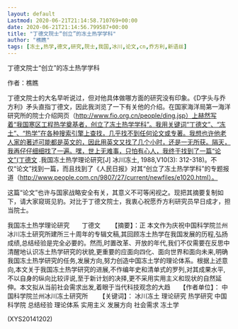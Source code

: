```yaml
---
layout: default
Lastmod: 2020-06-21T21:14:58.710769+00:00
date: 2020-06-21T21:14:56.799587+00:00
title: "丁德文院士“创立”的冻土热学学科"
author: "樵瞧"
tags: [冻土,热学,德文,研究,院士,我国,冰川,论文,cn,乔方利,新语丝]
---
```


丁德文院士“创立”的冻土热学学科

作者：樵瞧

丁德文院士的大名早听说过，但对他具体做哪方面的研究没有印象。《D字头与乔方利》矛头直指丁德文，因此我浏览了一下有关他的介绍。在国家海洋局第一海洋研究所的院士介绍网页（http://www.fio.org.cn/people/ding.jsp）上赫然写着“我国寒区工程热学奠基者，创立了冻土热学学科”。我用关键词“丁德文”、“冻土”、“热学”在各种搜索引擎上查找，几乎找不到任何论文或专著。我想也许他老人家的著述可能都是英文的，因此用英文又找了几个小时，还是一无所获。隔天，我再仔仔细细找了一遍。嘿，世上无难事，只怕有心人，我终于找到了一篇“论文”(丁德文 .我国冻土热学理论研究[J]  冰川冻土, 1988,V10(3): 312-318)。不仅“论文”找到一篇，而且找到了《人民日报》对其“创立了冻土热学学科”的专题报道（http://www.people.com.cn/9807/27/current/newfiles/e1020.html）。

这篇“论文”也许与国家战略安全有关，其意义不可等闲视之。现把其摘要复制如下，请大家窥斑见豹。对比于丁德文院士，我衷心祝愿乔方利研究员早日成才，担当院士。

我国冻土热学理论研究　　丁德文  　　【摘要】：正 本文作为庆祝中国科学院兰州冰川冻土研究所建所三十周年的专辑文稿,其回顾冻土热学在我国发展的历程,弘扬成绩,总结经验是完全必要的。然而,时置改革、开放的年代,我们不仅需要在反思中清醒地认识冻土热学研究的状貌,更重要的应面向四化、面向世界和面向未来,明确我国冻土热学研究的任务,发展方向,努力创造中国冻土学的理论体系。根据上述意向,本文关于我国冻土热学研究的进展,不作编年史和清单式的罗列,对其成果水平,不以自身的纵向比较评说,至于新计划的决择,更不采用实用主义和现状的自然延伸。本文拟从当前社会需求出发,着眼于当代科技观念的大趋　　【作者单位】： 中国科学院兰州冰川冻土研究所 　　【关键词】： 冰川冻土  理论研究  热学研究  中国科学院  总结经验  理论体系  实用主义  发展方向  社会需求  冻土学

(XYS20141202)

